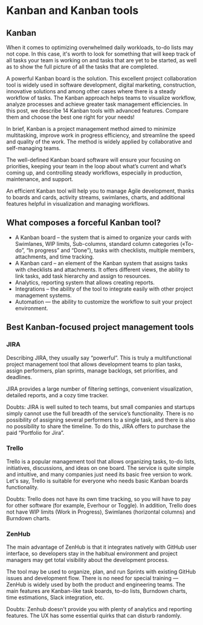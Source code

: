 ﻿# Kanban and Kanban tools

## Kanban

When it comes to optimizing overwhelmed daily workloads, to-do lists may not cope. In this case, it's worth to look for something that will keep track of all tasks your team is working on and tasks that are yet to be started, as well as to show the full picture of all the tasks that are completed.

A powerful Kanban board is the solution. This excellent project collaboration tool is widely used in software development, digital marketing, construction, innovative solutions and among other cases where there is a steady workflow of tasks. The Kanban approach helps teams to visualize workflow, analyze processes and achieve greater task management efficiencies. In this post, we describe 14 Kanban tools with advanced features. Compare them and choose the best one right for your needs!

In brief, Kanban is a project management method aimed to minimize multitasking, improve work in progress efficiency, and streamline the speed and quality of the work.
The method is widely applied by collaborative and self-managing teams.

The well-defined Kanban board software will ensure your focusing on priorities, keeping your team in the loop about what’s current and what’s coming up, and controlling steady workflows, especially in production, maintenance, and support. 

An efficient Kanban tool will help you to manage Agile development, thanks to boards and cards, activity streams, swimlanes, charts, and additional features helpful in visualization and managing workflows.

## What composes a forceful Kanban tool?

- A Kanban board – the system that is aimed to organize your cards with Swimlanes, WIP limits, Sub-columns, standard column categories («To-do”, “In progress” and “Done”), tasks with checklists, multiple members, attachments, and time tracking.
- A Kanban card – an element of the Kanban system that assigns tasks with checklists and attachments. It offers different views, the ability to link tasks, add task hierarchy and assign to resources.
- Analytics, reporting system that allows creating reports.
- Integrations – the ability of the tool to integrate easily with other project management systems.
- Automation — the ability to customize the workflow to suit your project environment.

## Best Kanban-focused project management tools

### JIRA

Describing JIRA, they usually say “powerful”. This is truly a multifunctional project management tool that allows development teams to plan tasks, assign performers, plan sprints, manage backlogs, set priorities, and deadlines.

JIRA provides a large number of filtering settings, convenient visualization, detailed reports, and a cozy time tracker.

Doubts: JIRA is well suited to tech teams, but small companies and startups simply cannot use the full breadth of the service’s functionality. There is no possibility of assigning several performers to a single task, and there is also no possibility to share the timeline. To do this, JIRA offers to purchase the paid “Portfolio for Jira”.

### Trello

Trello is a popular management tool that allows organizing tasks, to-do lists, initiatives, discussions, and ideas on one board. The service is quite simple and intuitive, and many companies just need its basic free version to work. Let's say, Trello is suitable for everyone who needs basic Kanban boards functionality.

Doubts: Trello does not have its own time tracking, so you will have to pay for other software (for example, Everhour or Toggle). In addition, Trello does not have WIP limits (Work in Progress), Swimlanes (horizontal columns) and Burndown charts.

### ZenHub

The main advantage of ZenHub is that it integrates natively with GitHub user interface, so developers stay in the habitual environment and project managers may get total visibility about the development process.

The tool may be used to organize, plan, and run Sprints with existing GitHub issues and development flow. There is no need for special training — ZenHub is widely used by both the product and engineering teams. The main features are Kanban-like task boards, to-do lists, Burndown charts, time estimations, Slack integration, etc.

Doubts: Zenhub doesn't provide you with plenty of analytics and reporting features. The UX has some essential quirks that can disturb randomly.